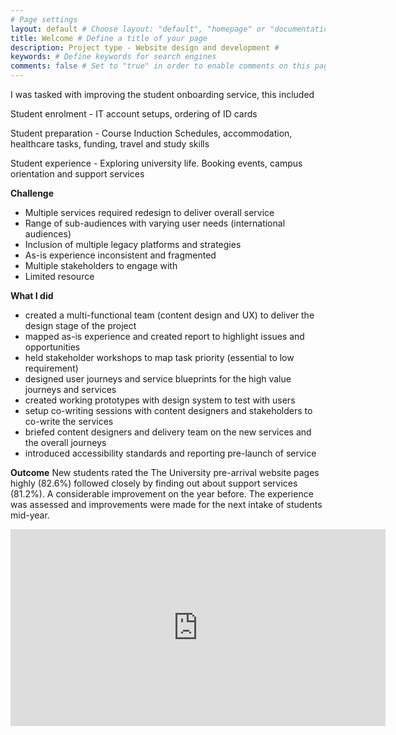 ```yaml
---
# Page settings
layout: default # Choose layout: "default", "homepage" or "documentation-archive"
title: Welcome # Define a title of your page
description: Project type - Website design and development # 
keywords: # Define keywords for search engines
comments: false # Set to "true" in order to enable comments on this page. Make sure you properly setup "disqus_forum_shortname" variable in "_config.yml"
---
```


I was tasked with improving the student onboarding service, this included

Student enrolment - IT account setups, ordering of ID cards

Student preparation - Course Induction Schedules, accommodation, healthcare tasks, funding, travel and study skills

Student experience - Exploring university life. Booking events, campus orientation and support services

**Challenge**

- Multiple services required redesign to deliver overall service
- Range of sub-audiences with varying user needs (international audiences)
- Inclusion of multiple legacy platforms and strategies
- As-is experience inconsistent and fragmented
- Multiple stakeholders to engage with 
- Limited resource


**What I did**

- created a multi-functional team (content design and UX) to deliver the design stage of the project
- mapped as-is experience and created report to highlight issues and opportunities
- held stakeholder workshops to map task priority (essential to low requirement)
- designed user journeys and service blueprints for the high value journeys and services
- created working prototypes with design system to test with users
- setup co-writing sessions with content designers and stakeholders to co-write the services
- briefed content designers and delivery team on the new services and the overall journeys 
- introduced accessibility standards and reporting pre-launch of service

**Outcome**
New students rated the The University pre-arrival website pages highly (82.6%) followed closely by finding out about support services (81.2%). A considerable improvement on the year before. The experience was assessed and improvements were made for the next intake of students mid-year.


<iframe width="600" height="315" src="https://miro.com/app/board/o9J_lWo2F0Q=/?invite_link_id=588182600230" title="Miro discovery board" frameborder="0" allow="accelerometer; autoplay; clipboard-write; encrypted-media; gyroscope; picture-in-picture" allowfullscreen></iframe>
